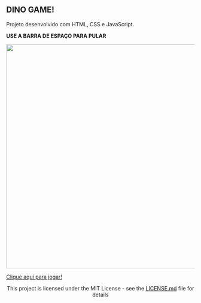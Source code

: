 ## DINO GAME!
Projeto desenvolvido com HTML, CSS e JavaScript.

<strong> USE A BARRA DE ESPAÇO PARA PULAR</strong>

<div align="center">
  <img width="600px" src="https://user-images.githubusercontent.com/99558382/165008498-90e065d5-cf68-48d7-91c1-71b954b332b8.JPG"/>

<div align="left">

  <a href="https://linconvinicius.github.io/Dino-Game/" width="100px" align-items="center">Clique aqui para jogar!</a>
</div>



This project is licensed under the MIT License - see the [LICENSE.md](LICENSE.md) file for details